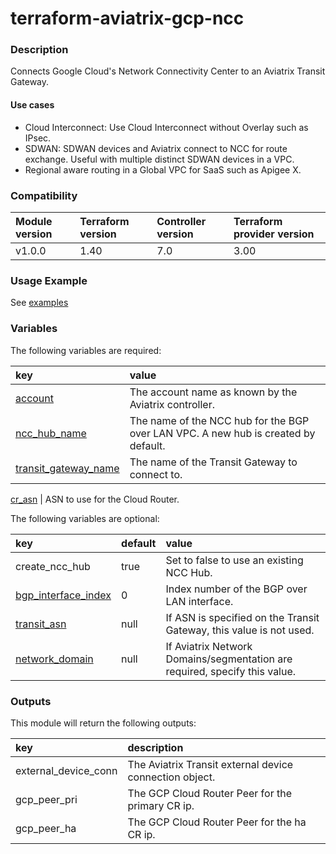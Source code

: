 # terraform-aviatrix-gcp-ncc

### Description
Connects Google Cloud's Network Connectivity Center to an Aviatrix Transit Gateway.

#### Use cases
- Cloud Interconnect: Use Cloud Interconnect without Overlay such as IPsec.
- SDWAN: SDWAN devices and Aviatrix connect to NCC for route exchange. Useful with multiple distinct SDWAN devices in a VPC.
- Regional aware routing in a Global VPC for SaaS such as Apigee X.

### Compatibility
Module version | Terraform version | Controller version | Terraform provider version
:--- | :--- | :--- | :---
v1.0.0 | 1.40 | 7.0 | 3.00

### Usage Example
See [examples](https://github.com/terraform-aviatrix-modules/terraform-aviatrix-gcp-ncc/tree/main/examples)

### Variables
The following variables are required:

key | value
:--- | :---
[account](https://registry.terraform.io/providers/AviatrixSystems/aviatrix/latest/docs/resources/aviatrix_vpc#account_name) | The account name as known by the Aviatrix controller.
[ncc_hub_name](https://registry.terraform.io/providers/hashicorp/google/latest/docs/resources/network_connectivity_hub#name) | The name of the NCC hub for the BGP over LAN VPC. A new hub is created by default.
[transit_gateway_name](https://registry.terraform.io/providers/AviatrixSystems/aviatrix/latest/docs/resources/aviatrix_transit_gateway#gw_name) | The name of the Transit Gateway to connect to.

[cr_asn](https://registry.terraform.io/providers/hashicorp/google/latest/docs/resources/compute_router#asn) | ASN to use for the Cloud Router.

The following variables are optional:

key | default | value 
:---|:---|:---
create_ncc_hub | true | Set to false to use an existing NCC Hub.
[bgp_interface_index](https://registry.terraform.io/providers/AviatrixSystems/aviatrix/latest/docs/resources/aviatrix_transit_gateway#bgp_lan_interfaces) | 0 | Index number of the BGP over LAN interface.
[transit_asn](hhttps://registry.terraform.io/providers/AviatrixSystems/aviatrix/latest/docs/resources/aviatrix_transit_gateway#local_as_number) | null | If ASN is specified on the Transit Gateway, this value is not used.
[network_domain](https://registry.terraform.io/providers/AviatrixSystems/aviatrix/latest/docs/resources/aviatrix_segmentation_network_domain_association#network_domain_name) | null | If Aviatrix Network Domains/segmentation are required, specify this value.

### Outputs
This module will return the following outputs:

key | description
:---|:---
external_device_conn | The Aviatrix Transit external device connection object.
gcp_peer_pri | The GCP Cloud Router Peer for the primary CR ip.
gcp_peer_ha | The GCP Cloud Router Peer for the ha CR ip.